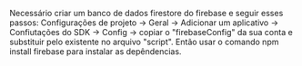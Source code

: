 Necessário criar um banco de dados firestore do firebase e seguir esses passos: Configurações de projeto -> Geral -> Adicionar um aplicativo -> Confiutações do SDK -> Config -> copiar o "firebaseConfig" da sua conta e substituir pelo existente no arquivo "script". Então usar o comando npm install firebase para instalar as depêndencias.
